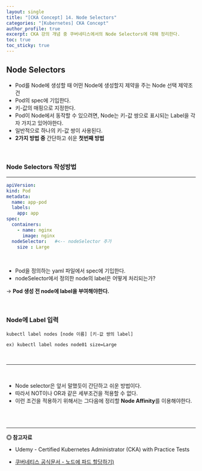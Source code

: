 ```yaml
---
layout: single
title: "[CKA Concept] 14. Node Selectors"
categories: "[Kubernetes] CKA Concept"
author_profile: true
excerpt: CKA 강의 개념 중 쿠버네티스에서의 Node Selectors에 대해 정리한다. 
toc: true
toc_sticky: true
---
```


## Node Selectors
- Pod를 Node에 생성할 때 어떤 Node에 생성할지 제약을 주는 Node 선택 제약조건
- Pod의 spec에 기입한다.
- 키-값의 매핑으로 지정한다.
- Pod이 Node에서 동작할 수 있으려면, Node는 키-값 쌍으로 표시되는 Label을 각자 가지고 있어야한다.
- 일반적으로 하나의 키-값 쌍이 사용된다.
- **2가지 방법 중** 간단하고 쉬운 **첫번째 방법**

<br>

### Node Selectors 작성방법
-----------------------

```yaml
apiVersion: 
kind: Pod
metadata:
  name: app-pod
  labels:
    app: app
spec:
  containers:
    - name: nginx
      image: nginx
  nodeSelector:   #<-- nodeSelector 추가
    size : Large
```

<br>

- Pod을 정의하는 yaml 파일에서 spec에 기입한다.
- nodeSelector에서 정의한 node의 label은 어떻게 처리되는가?

-> **Pod 생성 전 node에 label을 부여해야한다.**

<br>

### Node에 Label 입력

```shell
kubectl label nodes [node 이름] [키-값 쌍의 label]

ex) kubectl label nodes node01 size=Large
```

<br>

----------------------------
<br>

- Node selector은 앞서 말했듯이 간단하고 쉬운 방법이다.
- 따라서 NOT이나 OR과 같은 세부조건을 적용할 수 없다.
- 이런 조건을 적용하기 위해서는 그다음에 정리할 **Node Affinity**를 이용해야한다.








<br>
<br>

------------------
**◎ 참고자료**
- Udemy - Certified Kubernetes Administrator (CKA) with Practice Tests

- [쿠버네티스 공식문서 - 노드에 파드 할당하기)](https://kubernetes.io/ko/docs/concepts/scheduling-eviction/assign-pod-node/)


